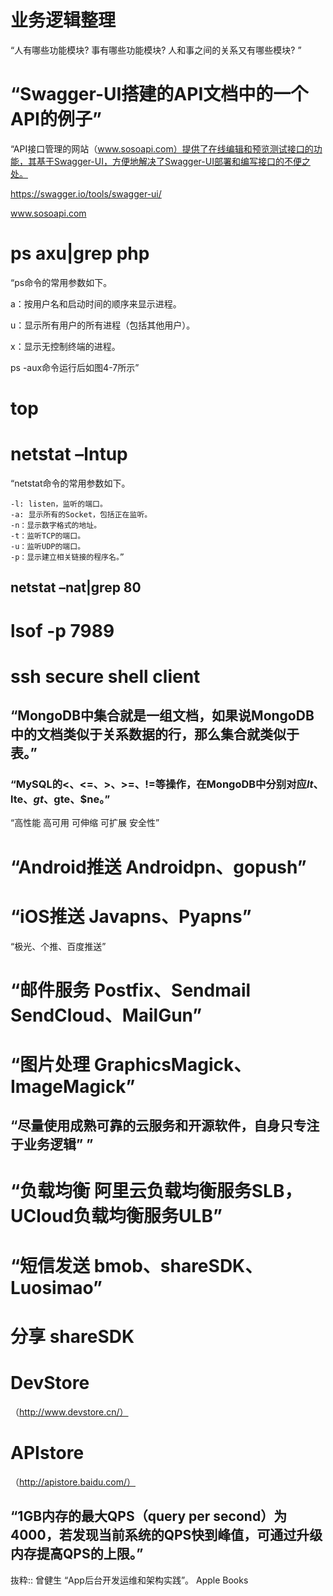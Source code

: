 # 业务逻辑整理
“人有哪些功能模块?
事有哪些功能模块?
人和事之间的关系又有哪些模块?
”

# “Swagger-UI搭建的API文档中的一个API的例子”

“API接口管理的网站（www.sosoapi.com）提供了在线编辑和预览测试接口的功能，其基于Swagger-UI，方便地解决了Swagger-UI部署和编写接口的不便之处。

https://swagger.io/tools/swagger-ui/

www.sosoapi.com

# ps axu|grep php

“ps命令的常用参数如下。

a：按用户名和启动时间的顺序来显示进程。

u：显示所有用户的所有进程（包括其他用户）。

x：显示无控制终端的进程。

ps -aux命令运行后如图4-7所示”

# top

# netstat –lntup
“netstat命令的常用参数如下。


    -l: listen，监听的端口。
    -a: 显示所有的Socket，包括正在监听。
    -n：显示数字格式的地址。
    -t：监听TCP的端口。
    -u：监听UDP的端口。
    -p：显示建立相关链接的程序名。”

## netstat –nat|grep 80

# lsof -p 7989

# ssh secure shell client

## “MongoDB中集合就是一组文档，如果说MongoDB中的文档类似于关系数据的行，那么集合就类似于表。”
### “MySQL的<、<=、>、>=、!=等操作，在MongoDB中分别对应$lt、$lte、$gt、$gte、$ne。”

“高性能
高可用
可伸缩
可扩展
安全性”

# “Android推送	Androidpn、gopush”

# “iOS推送	Javapns、Pyapns”
“极光、个推、百度推送”

# “邮件服务	Postfix、Sendmail SendCloud、MailGun”

# “图片处理	GraphicsMagick、ImageMagick”

## “尽量使用成熟可靠的云服务和开源软件，自身只专注于业务逻辑” ”

# “负载均衡	阿里云负载均衡服务SLB，UCloud负载均衡服务ULB”

# “短信发送	bmob、shareSDK、Luosimao”

# 分享	shareSDK

# DevStore
（http://www.devstore.cn/）

# APIstore
（http://apistore.baidu.com/）

## “1GB内存的最大QPS（query per second）为4000，若发现当前系统的QPS快到峰值，可通过升级内存提高QPS的上限。”

抜粋:: 曾健生  “App后台开发运维和架构实践”。 Apple Books  
